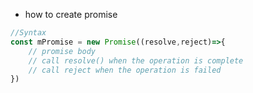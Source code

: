 - how to create promise
```javascript
//Syntax
const mPromise = new Promise((resolve,reject)=>{
	// promise body
	// call resolve() when the operation is complete
	// call reject when the operation is failed
})

```
